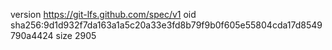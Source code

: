 version https://git-lfs.github.com/spec/v1
oid sha256:9d1d932f7da163a1a5c20a33e3fd8b79f9b0f605e55804cda17d8549790a4424
size 2905
